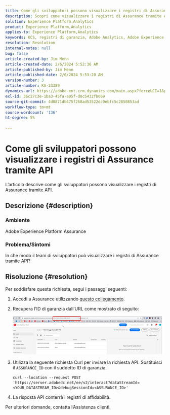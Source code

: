 ```yaml
---
title: Come gli sviluppatori possono visualizzare i registri di Assurance tramite API
description: Scopri come visualizzare i registri di Assurance tramite API. Invia una richiesta API e sostituisci l’ID di garanzia come descritto.
solution: Experience Platform,Analytics
product: Experience Platform,Analytics
applies-to: Experience Platform,Analytics
keywords: KCS, registri di garanzia, Adobe Analytics, Adobe Experience Platform
resolution: Resolution
internal-notes: null
bug: false
article-created-by: Jim Menn
article-created-date: 2/6/2024 5:52:36 AM
article-published-by: Jim Menn
article-published-date: 2/6/2024 5:53:20 AM
version-number: 3
article-number: KA-23389
dynamics-url: https://adobe-ent.crm.dynamics.com/main.aspx?forceUCI=1&pagetype=entityrecord&etn=knowledgearticle&id=433543e7-b3c4-ee11-9079-6045bd006268
exl-id: 36c27c3e-1ba3-45fa-a05f-d8c5432fb069
source-git-commit: 4d8871db475f268ad53522dc9ebfc5c2850853ad
workflow-type: tm+mt
source-wordcount: '136'
ht-degree: 5%

---
```


# Come gli sviluppatori possono visualizzare i registri di Assurance tramite API


L’articolo descrive come gli sviluppatori possono visualizzare i registri di Assurance tramite API.

## Descrizione {#description}


### Ambiente

Adobe Experience Platform Assurance

### Problema/Sintomi

In che modo il team di sviluppatori può visualizzare i registri di Assurance tramite API?


## Risoluzione {#resolution}


Per soddisfare questa richiesta, segui i passaggi seguenti:

1. Accedi a Assurance utilizzando [questo collegamento](https://experience.adobe.com/it/assurance).
2. Recupera l’ID di garanzia dall’URL come mostrato di seguito:

   ![](assets/41e62e4b-3ba0-ee11-be37-6045bd006239.png)
3. Utilizza la seguente richiesta Curl per inviare la richiesta API. Sostituisci il `ASSURANCE_ID` con il suddetto ID di garanzia.<br>


   ```
   curl --location --request POST 'https://server.adobedc.net/ee/v2/interact?dataStreamId= <YOUR_DATASTREAM_ID>&debugSessionId=<ASSURANCE_ID>'
   ```


4. La risposta API conterrà i registri di affidabilità.


Per ulteriori domande, contatta l’Assistenza clienti.
